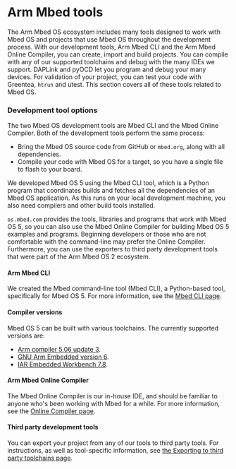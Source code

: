 # Arm Mbed tools

The Arm Mbed OS ecosystem includes many tools designed to work with Mbed OS and projects that use Mbed OS throughout the development process. With our development tools, Arm Mbed CLI and the Arm Mbed Online Compiler, you can create, import and build projects. You can compile with any of our supported toolchains and debug with the many IDEs we support. DAPLink and pyOCD let you program and debug your many devices. For validation of your project, you can test your code with Greentea, `htrun` and utest. This section covers all of these tools related to Mbed OS.

### Development tool options

The two Mbed OS development tools are Mbed CLI and the Mbed Online Compiler. Both of the development tools perform the same process:

- Bring the Mbed OS source code from GitHub or `mbed.org`, along with all dependencies.
- Compile your code with Mbed OS for a target, so you have a single file to flash to your board.

We developed Mbed OS 5 using the Mbed CLI tool, which is a Python program that coordinates builds and fetches all the dependencies of an Mbed OS application. As this runs on your local development machine, you also need compilers and other build tools installed.

`os.mbed.com` provides the tools, libraries and programs that work with Mbed OS 5, so you can also use the Mbed Online Compiler for building Mbed OS 5 examples and programs. Beginning developers or those who are not comfortable with the command-line may prefer the Online Compiler. Furthermore, you can use the exporters to third party development tools that were part of the Arm Mbed OS 2 ecosystem.

#### Arm Mbed CLI

We created the Mbed command-line tool (Mbed CLI), a Python-based tool, specifically for Mbed OS 5. For more information, see the [Mbed CLI page](arm-mbed-cli.html).

#### Compiler versions

Mbed OS 5 can be built with various toolchains. The currently supported versions are:

- [Arm compiler 5.06 update 3](https://developer.arm.com/products/software-development-tools/compilers/arm-compiler-5/downloads).
- [GNU Arm Embedded version 6](https://developer.arm.com/open-source/gnu-toolchain/gnu-rm/downloads).
- [IAR Embedded Workbench 7.8](https://www.iar.com/iar-embedded-workbench/tools-for-arm/arm-cortex-m-edition/).

#### Arm Mbed Online Compiler

The Mbed Online Compiler is our in-house IDE, and should be familiar to anyone who's been working with Mbed for a while. For more information, see the [Online Compiler page](arm-mbed-online-compiler.html).

#### Third party development tools

You can export your project from any of our tools to third party tools. For instructions, as well as tool-specific information, see [the Exporting to third party toolchains page](exporting.html).
